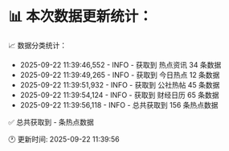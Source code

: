 📊 本次数据更新统计：
==========================

📈 数据分类统计：
- 2025-09-22 11:39:46,552 - INFO - 获取到 热点资讯 34 条数据
- 2025-09-22 11:39:49,265 - INFO - 获取到 今日热点 12 条数据
- 2025-09-22 11:39:51,932 - INFO - 获取到 公社热帖 45 条数据
- 2025-09-22 11:39:54,124 - INFO - 获取到 财经日历 65 条数据
- 2025-09-22 11:39:56,118 - INFO - 总共获取到 156 条热点数据

✅ 总共获取到 - 条热点数据

🕐 更新时间: 2025-09-22 11:39:56
